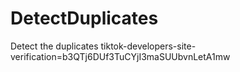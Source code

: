 # DetectDuplicates
Detect the duplicates
tiktok-developers-site-verification=b3QTj6DUf3TuCYjI3maSUUbvnLetA1mw
